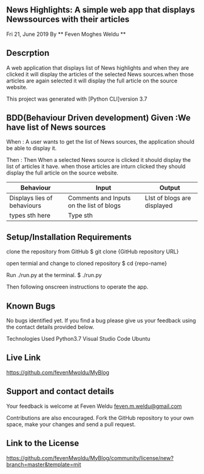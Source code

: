 ## News Highlights: A simple web app that displays Newssources with their articles
Fri 21, June 2019 By ** Feven Moghes Weldu **

## Descrption
A web application that displays list of News highlights and when they are clicked it will display the articles of the selected News sources.when those articles are again selected it will display the full article on the source website.

This project was generated with [Python CLI]version 3.7

## BDD(Behaviour Driven development) Given :We have list of News sources
When : A user wants to get the list of News sources, the application should be able to display it.

Then : Then When a selected News source is clicked it should display the list of articles it have. when those articles are inturn clicked they should display the full article on the source website.

| Behaviour                  | Input                                  | Output                     |
|----------------------------|----------------------------------------|----------------------------|
| Displays lies of behaviours|Comments and Inputs on the list of blogs|LIst of blogs are displayed |
|types sth here              |Type sth                                |                            |

## Setup/Installation Requirements
clone the repository from GitHub $ git clone {GitHub repository URL}

open termial and change to cloned repository $ cd {repo-name}

Run ./run.py at the terminal. $ ./run.py

Then following onscreen instructions to operate the app.

## Known Bugs
No bugs identified yet. If you find a bug please give us your feedback using the contact details provided below.

Technologies Used Python3.7 Visual Studio Code Ubuntu

## Live Link
https://github.com/fevenMwoldu/MyBlog

## Support and contact details
Your feedback is welcome at Feven Weldu feven.m.weldu@gmail.com

Contributions are also encouraged. Fork the GitHub repository to your own space, make your changes and send a pull request.

## Link to the License
https://github.com/fevenMwoldu/MyBlog/community/license/new?branch=master&template=mit